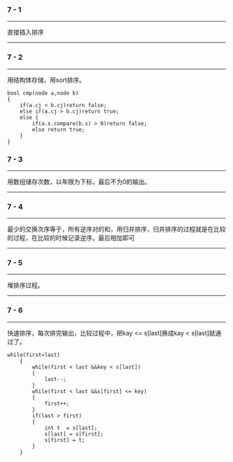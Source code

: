### 7 - 1

---

直接插入排序

---

### 7 - 2

---

用结构体存储，用sort排序。

```
bool cmp(node a,node b)
{
    if(a.cj < b.cj)return false;
    else if(a.cj > b.cj)return true;
    else {
        if(a.s.compare(b.s) > 0)return false;
        else return true;
    }
}
```

### 7 - 3

---

用数组储存次数，以年限为下标，最后不为0的输出。

---

### 7 - 4

---

最少的交换次序等于，所有逆序对的和，用归并排序，归并排序的过程就是在比较的过程，在比较的时候记录逆序。最后相加即可

---

### 7 - 5

---

堆排序过程。

---

### 7 - 6

---

快速排序，每次排完输出，比较过程中，把kay <= s[last]换成kay < s[last]就通过了。

```
while(first<last)
    {
        while(first < last &&key < s[last])
        {
            last--;
        }
        while(first < last &&s[first] <= key)
        {
            first++;
        }
        if(last > first)
        {
            int t  = s[last];
            s[last] = s[first];
            s[first] = t;
        }
    }
```